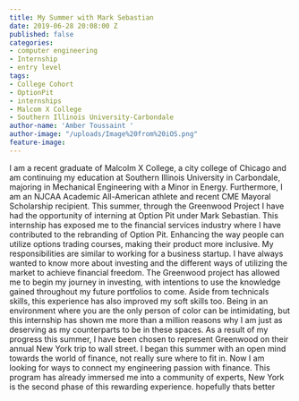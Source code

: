 ```yaml
---
title: My Summer with Mark Sebastian
date: 2019-06-28 20:08:00 Z
published: false
categories:
- computer engineering
- Internship
- entry level
tags:
- College Cohort
- OptionPit
- internships
- Malcom X College
- Southern Illinois University-Carbondale
author-name: 'Amber Toussaint '
author-image: "/uploads/Image%20from%20iOS.png"
feature-image: 
---
```


I am a recent graduate of Malcolm X College, a city college of Chicago and am continuing my education at Southern Illinois University in Carbondale, majoring in Mechanical Engineering with a Minor in Energy.  Furthermore, I am an  NJCAA Academic All-American athlete and recent CME Mayoral Scholarship recipient. This summer, through the Greenwood Project I have had the opportunity of interning at Option Pit under Mark Sebastian. This internship has exposed me to the financial services industry where I have contributed to the rebranding of Option Pit. Enhancing the way people can utilize options trading courses, making their product more inclusive. My responsibilities are similar to working for a business startup.
I have always wanted to know more about investing and the different ways of utilizing the market to achieve financial freedom. The Greenwood project has allowed me to begin my journey in investing, with intentions to use the knowledge gained throughout my future portfolios to come. Aside from technicals skills, this experience has also improved my soft skills too. Being in an environment where you are the only person of color can be intimidating, but this internship has shown me more than a million reasons why I am just as deserving as my counterparts to be in these spaces.
As a result of my progress this summer, I have been chosen to represent Greenwood on their annual New York trip to wall street. I began this summer with an open mind towards the world of finance, not really sure where to fit in. Now I am looking for ways to connect my engineering passion with finance. This program has already immersed me into a community of experts, New York is the second phase of this rewarding experience.
hopefully thats better